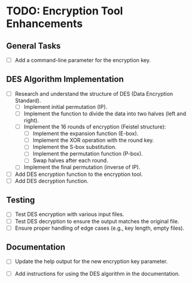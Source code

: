 # TODO: Encryption Tool Enhancements

## General Tasks
- [ ] Add a command-line parameter for the encryption key.

## DES Algorithm Implementation
- [ ] Research and understand the structure of DES (Data Encryption Standard).
  - [ ] Implement initial permutation (IP).
  - [ ] Implement the function to divide the data into two halves (left and right).
  - [ ] Implement the 16 rounds of encryption (Feistel structure):
    - [ ] Implement the expansion function (E-box).
    - [ ] Implement the XOR operation with the round key.
    - [ ] Implement the S-box substitution.
    - [ ] Implement the permutation function (P-box).
    - [ ] Swap halves after each round.
  - [ ] Implement the final permutation (inverse of IP).
- [ ] Add DES encryption function to the encryption tool.
- [ ] Add DES decryption function.

## Testing
- [ ] Test DES encryption with various input files.
- [ ] Test DES decryption to ensure the output matches the original file.
- [ ] Ensure proper handling of edge cases (e.g., key length, empty files).

## Documentation
- [ ] Update the help output for the new encryption key parameter.
- [ ] Add instructions for using the DES algorithm in the documentation.

